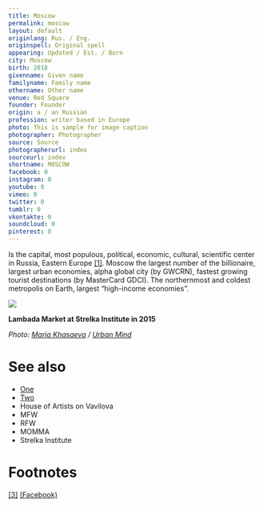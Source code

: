 ```yaml
---
title: Moscow
permalink: moscow
layout: default
originlang: Rus. / Eng.
originspell: Original spell
appearing: Updated / Est. / Born
city: Moscow
birth: 2018
givenname: Given name
familyname: Family name
othername: Other name
venue: Red Square
founder: Founder
origin: a / an Russian
profession: writer based in Europe
photo: This is sample for image caption
photographer: Photographer
source: Source
photographerurl: index
sourceurl: index
shortname: MOSCOW
facebook: 0
instagram: 0
youtube: 0
vimeo: 0
twitter: 0
tumblr: 0
vkontakte: 0
soundcloud: 0
pinterest: 0
---
```




Is the capital, most populous, political, economic, cultural, scientific center in Russia, Eastern Europe <span id="a1">[\[1\]](#f1)</span>. Moscow the largest number of the billionaire, largest urban economies, alpha global city (by GWCRN), fastest growing tourist destinations (by MasterCard GDCI). The northernmost and coldest metropolis on Earth, largest “high-income economies”.

![](http://urbanmind.ru/wp-content/uploads/2015/08/IMG_2263.jpg)

**Lambada Market at Strelka Institute in 2015**

*Photo: [Maria Khasaeva](index) / [Urban Mind](index)*



# See also

+ [One](index)
+ [Two](index)
+ House of Artists on Vavilova
+ MFW
+ RFW
+ MOMMA
+ Strelka Institute

# Footnotes

[[3]](#a3) <span id="f3"></span> [(Facebook)](index)
